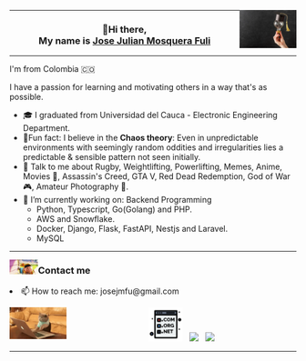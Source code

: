 
<a href="https://github.com/JoseJulianMosqueraFuli/JoseJulianMosqueraFuli/blob/main/images/learn-ligth.png"> <img height="auto" width="100" align='right'  src="https://github.com/JoseJulianMosqueraFuli/JoseJulianMosqueraFuli/blob/main/images/learn-ligth.png"></a>

---

<h3 align="center" >👋Hi there,<br>My name is <a href="www.linkedin.com/in/josejulianmosquerafuli/">Jose Julian Mosquera Fuli</a></h3>


---

<p align="justify">I'm from Colombia 🇨🇴
	
I have a passion for learning and motivating others in a way that's as possible.<br></p>
<p align="justify">
	<ul type="A">
        	<li>🎓 I graduated from Universidad del Cauca - Electronic Engineering Department.</li>
        	<li>🥸Fun fact:</b> I believe in the <b>Chaos theory</b>: Even in unpredictable environments with seemingly random oddities and irregularities lies a predictable & sensible pattern not seen initially.</li>
        	<li>💬 Talk to me about Rugby, Weightlifting, Powerlifting, Memes, Anime, Movies 🎥, Assassin's Creed, GTA V, Red Dead Redemption, God of War 🎮, Amateur Photography 📸.
        	<li>🔭 I’m currently working on:
 	    Backend Programming
			<ul>
				<li> Python, Typescript, Go(Golang) and PHP.
				<li>AWS and Snowflake.
    				<li>Docker, Django, Flask, FastAPI, Nestjs and Laravel.
				<li>MySQL
        		</ul>
        	</li>
	</ul>
</p>

  ---

<p>
  <img width="50" align='left' src="https://github.com/JoseJulianMosqueraFuli/JoseJulianMosqueraFuli/blob/main/images/gif/up-wilderness.gif">
</p>


### Contact me

<li> 📫 How to reach me: josejmfu@gmail.com
<p>
  <img width="100" align='left' src="https://github.com/JoseJulianMosqueraFuli/JoseJulianMosqueraFuli/blob/main/images/gif/cat-typing.gif">
</p>


<p align='center'>
<a href="http://josejmosquera.com/"><img height="60" src="https://github.com/JoseJulianMosqueraFuli/JoseJulianMosqueraFuli/blob/main/images/dotcom.png"></a>&nbsp;&nbsp;
<a href="https://twitter.com/JoseJMosqueraF"><img height="50" src="https://github.com/WaylonWalker/WaylonWalker/blob/main/icon/twitter.png?raw=true"></a>&nbsp;&nbsp;
<a href="www.linkedin.com/in/josejulianmosquerafuli/"><img height="50" src="https://github.com/WaylonWalker/WaylonWalker/blob/main/icon/linkedin.png?raw=true"></a>
</p>

---

